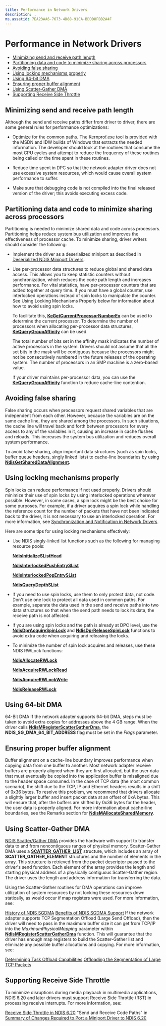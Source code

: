 ```yaml
---
title: Performance in Network Drivers
description: .
ms.assetid: 7EA23AA6-7673-4D88-91CA-BDDD8FBB2A4F
---
```


# Performance in Network Drivers


-   [Minimizing send and receive path length](#minimizing-send-and-receive-path-length)
-   [Partitioning data and code to minimize sharing across processors](#partitioning-data-and-code-to-minimize-sharing-across-processors)
-   [Avoiding false sharing](#avoiding-false-sharing)
-   [Using locking mechanisms properly](#using-locking-mechanisms-properly)
-   [Using 64-bit DMA](#using-64-bit-dma)
-   [Ensuring proper buffer alignment](#ensuring-proper-buffer-alignment)
-   [Using Scatter-Gather DMA](#using-scatter-gather-dma)
-   [Supporting Receive Side Throttle](#supporting-receive-side-throttle)

## Minimizing send and receive path length


Although the send and receive paths differ from driver to driver, there are some general rules for performance optimizations:

-   Optimize for the common paths. The Kernprof.exe tool is provided with the MSDN and IDW builds of Windows that extracts the needed information. The developer should look at the routines that consume the most CPU cycles and attempt to reduce the frequency of these routines being called or the time spent in these routines.

-   Reduce time spent in DPC so that the network adapter driver does not use excessive system resources, which would cause overall system performance to suffer.

-   Make sure that debugging code is not compiled into the final released version of the driver; this avoids executing excess code.

## Partitioning data and code to minimize sharing across processors


Partitioning is needed to minimize shared data and code across processors. Partitioning helps reduce system bus utilization and improves the effectiveness of processor cache. To minimize sharing, driver writers should consider the following:

-   Implement the driver as a deserialized miniport as described in [Deserialized NDIS Miniport Drivers](deserialized-ndis-miniport-drivers.md).

-   Use per-processor data structures to reduce global and shared data access. This allows you to keep statistic counters without synchronization, which reduces the code path length and increases performance. For vital statistics, have per-processor counters that are added together at query time. If you must have a global counter, use interlocked operations instead of spin locks to manipulate the counter. See Using Locking Mechanisms Properly below for information about how to avoid using spin locks.

    To facilitate this, [**KeGetCurrentProcessorNumberEx**](https://msdn.microsoft.com/library/windows/hardware/ff552076) can be used to determine the current processor. To determine the number of processors when allocating per-processor data structures, [**KeQueryGroupAffinity**](https://msdn.microsoft.com/library/windows/hardware/ff553007) can be used.

    The total number of bits set in the affinity mask indicates the number of active processors in the system. Drivers should not assume that all the set bits in the mask will be contiguous because the processors might not be consecutively numbered in the future releases of the operating system. The number of processors in an SMP machine is a zero-based value.

    If your driver maintains per-processor data, you can use the [**KeQueryGroupAffinity**](https://msdn.microsoft.com/library/windows/hardware/ff553007) function to reduce cache-line contention.

## Avoiding false sharing


False sharing occurs when processors request shared variables that are independent from each other. However, because the variables are on the same cache line, they are shared among the processors. In such situations, the cache line will travel back and forth between processors for every access to any of the variables in it, causing an increase in cache flushes and reloads. This increases the system bus utilization and reduces overall system performance.

To avoid false sharing, align important data structures (such as spin locks, buffer queue headers, singly linked lists) to cache-line boundaries by using [**NdisGetSharedDataAlignment**](https://msdn.microsoft.com/library/windows/hardware/ff562671).

## Using locking mechanisms properly


Spin locks can reduce performance if not used properly. Drivers should minimize their use of spin locks by using interlocked operations wherever possible. However, in some cases, a spin lock might be the best choice for some purposes. For example, if a driver acquires a spin lock while handling the reference count for the number of packets that have not been indicated back to the driver, it is not necessary to use an interlocked operation. For more information, see [Synchronization and Notification in Network Drivers](synchronization-and-notification-in-network-drivers.md).

Here are some tips for using locking mechanisms effectively:

-   Use NDIS singly-linked list functions such as the following for managing resource pools:

    [**NdisInitializeSListHead**](https://msdn.microsoft.com/library/windows/hardware/ff562739)

    [**NdisInterlockedPushEntrySList**](https://msdn.microsoft.com/library/windows/hardware/ff562764)

    [**NdisInterlockedPopEntrySList**](https://msdn.microsoft.com/library/windows/hardware/ff562760)

    [**NdisQueryDepthSList**](https://msdn.microsoft.com/library/windows/hardware/ff563753)

-   If you need to use spin locks, use them to only protect data, not code. Don't use one lock to protect all data used in common paths. For example, separate the data used in the send and receive paths into two data structures so that when the send path needs to lock its data, the receive path is not affected.

-   If you are using spin locks and the path is already at DPC level, use the [**NdisDprAcquireSpinLock**](https://msdn.microsoft.com/library/windows/hardware/ff561749) and [**NdisDprReleaseSpinLock**](https://msdn.microsoft.com/library/windows/hardware/ff561753) functions to avoid extra code when acquiring and releasing the locks.

-   To minimize the number of spin lock acquires and releases, use these NDIS RWLock functions:

    [**NdisAllocateRWLock**](https://msdn.microsoft.com/library/windows/hardware/ff561615)

    [**NdisAcquireRWLockRead**](https://msdn.microsoft.com/library/windows/hardware/ff560697)

    [**NdisAcquireRWLockWrite**](https://msdn.microsoft.com/library/windows/hardware/ff560698)

    [**NdisReleaseRWLock**](https://msdn.microsoft.com/library/windows/hardware/ff564523)

## Using 64-bit DMA


64-Bit DMA If the network adapter supports 64-bit DMA, steps must be taken to avoid extra copies for addresses above the 4 GB range. When the driver calls [**NdisMRegisterScatterGatherDma**](https://msdn.microsoft.com/library/windows/hardware/ff563659), the **NDIS\_SG\_DMA\_64\_BIT\_ADDRESS** flag must be set in the *Flags* parameter.

## Ensuring proper buffer alignment


Buffer alignment on a cache-line boundary improves performance when copying data from one buffer to another. Most network adapter receive buffers are properly aligned when they are first allocated, but the user data that must eventually be copied into the application buffer is misaligned due to the header space consumed. In the case of TCP data (the most common scenario), the shift due to the TCP, IP and Ethernet headers results in a shift of 0x36 bytes. To resolve this problem, we recommend that drivers allocate a slightly larger buffer and insert packet data at an offset of 0xA bytes. This will ensure that, after the buffers are shifted by 0x36 bytes for the header, the user data is properly aligned. For more information about cache-line boundaries, see the Remarks section for [**NdisMAllocateSharedMemory**](https://msdn.microsoft.com/library/windows/hardware/ff562782).

## Using Scatter-Gather DMA


[NDIS Scatter/Gather DMA](ndis-scatter-gather-dma.md) provides the hardware with support to transfer data to and from noncontiguous ranges of physical memory. Scatter-Gather DMA uses a [**SCATTER\_GATHER\_LIST**](https://msdn.microsoft.com/library/windows/hardware/ff563664) structure, which includes an array of **SCATTER\_GATHER\_ELEMENT** structures and the number of elements in the array. This structure is retrieved from the packet descriptor passed to the driver's send function. Each element of the array provides the length and starting physical address of a physically contiguous Scatter-Gather region. The driver uses the length and address information for transferring the data.

Using the Scatter-Gather routines for DMA operations can improve utilization of system resources by not locking these resources down statically, as would occur if map registers were used. For more information, see:

[History of NDIS SGDMA](history-of-ndis-sgdma.md)
[Benefits of NDIS SGDMA Support](benefits-of-ndis-sgdma-support.md)
If the network adapter supports TCP Segmentation Offload (Large Send Offload), then the driver will need to pass in the maximum buffer size it can get from TCP/IP into the *MaximumPhysicalMapping* parameter within [**NdisMRegisterScatterGatherDma**](https://msdn.microsoft.com/library/windows/hardware/ff563659) function. This will guarantee that the driver has enough map registers to build the Scatter-Gather list and eliminate any possible buffer allocations and copying. For more information, see:

[Determining Task Offload Capabilities](determining-task-offload-capabilities.md)
[Offloading the Segmentation of Large TCP Packets](offloading-the-segmentation-of-large-tcp-packets.md)
## Supporting Receive Side Throttle


To minimize disruptions during media playback in multimedia applications, NDIS 6.20 and later drivers must support Receive Side Throttle (RST) in processing receive interrupts. For more information, see:

[Receive Side Throttle in NDIS 6.20](receive-side-throttle-in-ndis-6-20.md)
"Send and Receive Code Paths" in [Summary of Changes Required to Port a Miniport Driver to NDIS 6.20](summary-of-changes-required-to-port-a-miniport-driver-to-ndis-6-20.md)
 

 





